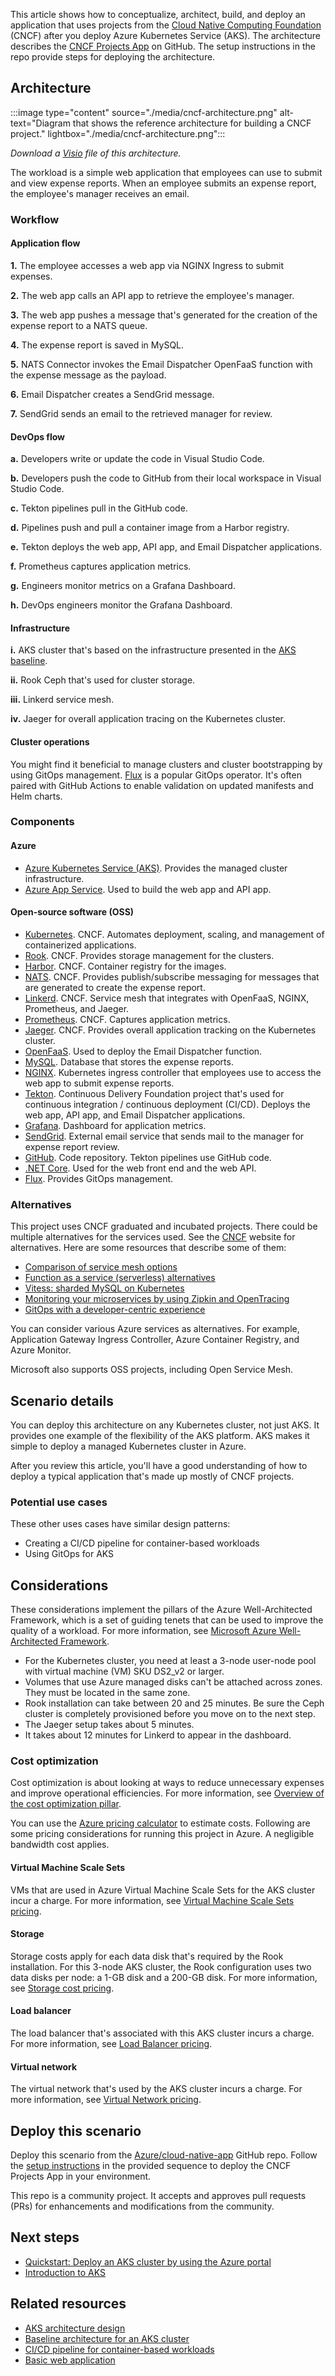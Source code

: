 This article shows how to conceptualize, architect, build, and deploy an application that uses projects from the [Cloud Native Computing Foundation](https://www.cncf.io/projects) (CNCF) after you deploy Azure Kubernetes Service (AKS). The architecture describes the [CNCF Projects App](https://github.com/Azure/cloud-native-app) on GitHub. The setup instructions in the repo provide steps for deploying the architecture.

## Architecture

:::image type="content" source="./media/cncf-architecture.png" alt-text="Diagram that shows the reference architecture for building a CNCF project." lightbox="./media/cncf-architecture.png":::

*Download a [Visio](https://arch-center.azureedge.net/cncf-architecture.vsdx) file of this architecture.*

The workload is a simple web application that employees can use to submit and view expense reports. When an employee submits an expense report, the employee's manager receives an email.

### Workflow

#### Application flow

**1.** The employee accesses a web app via NGINX Ingress to submit expenses.

**2.** The web app calls an API app to retrieve the employee's manager.

**3.** The web app pushes a message that's generated for the creation of the expense report to a NATS queue.

**4.** The expense report is saved in MySQL.

**5.** NATS Connector invokes the Email Dispatcher OpenFaaS function with the expense message as the payload.

**6.** Email Dispatcher creates a SendGrid message.

**7.** SendGrid sends an email to the retrieved manager for review.

#### DevOps flow

**a.** Developers write or update the code in Visual Studio Code.

**b.** Developers push the code to GitHub from their local workspace in Visual Studio Code.

**c.** Tekton pipelines pull in the GitHub code.

**d.** Pipelines push and pull a container image from a Harbor registry.

**e.** Tekton deploys the web app, API app, and Email Dispatcher applications.

**f.** Prometheus captures application metrics.

**g.** Engineers monitor metrics on a Grafana Dashboard.

**h.** DevOps engineers monitor the Grafana Dashboard.

#### Infrastructure

**i.** AKS cluster that's based on the infrastructure presented in the [AKS baseline](../../reference-architectures/containers/aks/secure-baseline-aks.yml).

**ii.** Rook Ceph that's used for cluster storage.

**iii.** Linkerd service mesh.

**iv.** Jaeger for overall application tracing on the Kubernetes cluster.

#### Cluster operations

You might find it beneficial to manage clusters and cluster bootstrapping by using GitOps management. [Flux](https://fluxcd.io) is a popular GitOps operator. It's often paired with GitHub Actions to enable validation on updated manifests and Helm charts. 

### Components

#### Azure

- [Azure Kubernetes Service (AKS)](https://azure.microsoft.com/services/kubernetes-service). Provides the managed cluster infrastructure.
- [Azure App Service](https://azure.microsoft.com/services/app-service). Used to build the web app and API app.

#### Open-source software (OSS)

- [Kubernetes](https://kubernetes.io). CNCF. Automates deployment, scaling, and management of containerized applications.
- [Rook](https://rook.io). CNCF. Provides storage management for the clusters.
- [Harbor](https://goharbor.io). CNCF. Container registry for the images.
- [NATS](https://nats.io). CNCF. Provides publish/subscribe messaging for messages that are generated to create the expense report.
- [Linkerd](https://linkerd.io). CNCF. Service mesh that integrates with OpenFaaS, NGINX, Prometheus, and Jaeger.
- [Prometheus](https://prometheus.io). CNCF. Captures application metrics.
- [Jaeger](https://www.jaegertracing.io). CNCF. Provides overall application tracking on the Kubernetes cluster.
- [OpenFaaS](https://www.openfaas.com). Used to deploy the Email Dispatcher function.
- [MySQL](https://www.mysql.com). Database that stores the expense reports.
- [NGINX](https://www.nginx.com). Kubernetes ingress controller that employees use to access the web app to submit expense reports.
- [Tekton](https://tekton.dev). Continuous Delivery Foundation project that's used for continuous integration / continuous deployment (CI/CD). Deploys the web app, API app, and Email Dispatcher applications.
- [Grafana](https://grafana.com). Dashboard for application metrics.
- [SendGrid](https://sendgrid.com). External email service that sends mail to the manager for expense report review.
- [GitHub](https://github.com). Code repository. Tekton pipelines use GitHub code.
- [.NET Core](/dotnet/core/about). Used for the web front end and the web API.
- [Flux](https://fluxcd.io). Provides GitOps management.

### Alternatives

This project uses CNCF graduated and incubated projects. There could be multiple alternatives for the services used. See the [CNCF](https://www.cncf.io) website for alternatives. Here are some resources that describe some of them:

* [Comparison of service mesh options](https://www.cncf.io/blog/2021/07/15/networking-with-a-service-mesh-use-cases-best-practices-and-comparison-of-top-mesh-options)
* [Function as a service (serverless) alternatives](https://landscape.cncf.io/serverless)
* [Vitess: sharded MySQL on Kubernetes](https://www.cncf.io/online-programs/vitess-sharded-mysql-on-kubernetes)
* [Monitoring your microservices by using Zipkin and OpenTracing](https://www.cncf.io/blog/2018/03/19/trace-your-microservices-application-with-zipkin-and-opentracing)
* [GitOps with a developer-centric experience](https://www.cncf.io/blog/2020/12/22/argocd-kubevela-gitops-with-developer-centric-experience)

You can consider various Azure services as alternatives. For example, Application Gateway Ingress Controller, Azure Container Registry, and Azure Monitor.

Microsoft also supports OSS projects, including Open Service Mesh.

## Scenario details

You can deploy this architecture on any Kubernetes cluster, not just AKS. It provides one example of the flexibility of the AKS platform. AKS makes it simple to deploy a managed Kubernetes cluster in Azure.

After you review this article, you'll have a good understanding of how to deploy a typical application that's made up mostly of CNCF projects.

### Potential use cases

These other uses cases have similar design patterns:

- Creating a CI/CD pipeline for container-based workloads
- Using GitOps for AKS

## Considerations

These considerations implement the pillars of the Azure Well-Architected Framework, which is a set of guiding tenets that can be used to improve the quality of a workload. For more information, see [Microsoft Azure Well-Architected Framework](/azure/architecture/framework).

* For the Kubernetes cluster, you need at least a 3-node user-node pool with virtual machine (VM) SKU DS2_v2 or larger.
* Volumes that use Azure managed disks can't be attached across zones. They must be located in the same zone.
* Rook installation can take between 20 and 25 minutes. Be sure the Ceph cluster is completely provisioned before you move on to the next step.
* The Jaeger setup takes about 5 minutes. 
* It takes about 12 minutes for Linkerd to appear in the dashboard.

### Cost optimization

Cost optimization is about looking at ways to reduce unnecessary expenses and improve operational efficiencies. For more information, see [Overview of the cost optimization pillar](/azure/architecture/framework/cost/overview).

You can use the [Azure pricing calculator](https://azure.microsoft.com/pricing/calculator) to estimate costs. Following are some pricing considerations for running this project in Azure. A negligible bandwidth cost applies.

#### Virtual Machine Scale Sets

VMs that are used in Azure Virtual Machine Scale Sets for the AKS cluster incur a charge. For more information, see [Virtual Machine Scale Sets pricing](https://azure.microsoft.com/pricing/details/virtual-machine-scale-sets/linux).

#### Storage

Storage costs apply for each data disk that's required by the Rook installation. For this 3-node AKS cluster, the Rook configuration uses two data disks per node: a 1-GB disk and a 200-GB disk. For more information, see [Storage cost pricing](https://azure.microsoft.com/pricing/details/managed-disks).

#### Load balancer

The load balancer that's associated with this AKS cluster incurs a charge. For more information, see [Load Balancer pricing](https://azure.microsoft.com/pricing/details/load-balancer).

#### Virtual network

The virtual network that's used by the AKS cluster incurs a charge. For more information, see [Virtual Network pricing](https://azure.microsoft.com/pricing/details/virtual-network).

## Deploy this scenario

Deploy this scenario from the [Azure/cloud-native-app](https://github.com/Azure/cloud-native-app) GitHub repo. Follow the [setup instructions](https://github.com/Azure/cloud-native-app/blob/main/notes.md) in the provided sequence to deploy the CNCF Projects App in your environment.

This repo is a community project. It accepts and approves pull requests (PRs) for enhancements and modifications from the community.

## Next steps

- [Quickstart: Deploy an AKS cluster by using the Azure portal](/azure/aks/kubernetes-walkthrough-portal)
- [Introduction to AKS](/learn/modules/intro-to-azure-kubernetes-service)

## Related resources

- [AKS architecture design](../../reference-architectures/containers/aks-start-here.md)
- [Baseline architecture for an AKS cluster](../../reference-architectures/containers/aks/secure-baseline-aks.yml)
- [CI/CD pipeline for container-based workloads](../../example-scenario/apps/devops-with-aks.yml) 
- [Basic web application](../../reference-architectures/app-service-web-app/basic-web-app.yml)

